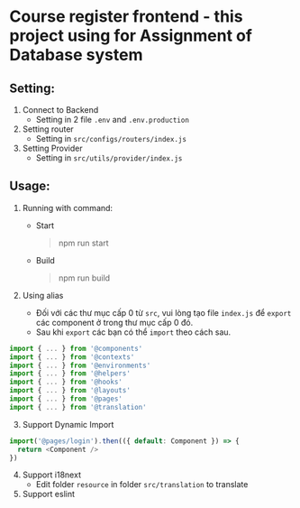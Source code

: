 # Course register frontend - this project using for Assignment of Database system

## Setting:

1. Connect to Backend
   - Setting in 2 file `.env` and `.env.production`
2. Setting router
   - Setting in `src/configs/routers/index.js`
3. Setting Provider
   - Setting in `src/utils/provider/index.js`

## Usage:

1. Running with command:

   - Start
     > npm run start
   - Build
     > npm run build

2. Using alias
   - Đối với các thư mục cấp 0 từ `src`, vui lòng tạo file `index.js` để `export` các component ở trong thư mục cấp 0 đó.
   - Sau khi `export` các bạn có thể `import` theo cách sau.

```javascript
import { ... } from '@components'
import { ... } from '@contexts'
import { ... } from '@environments'
import { ... } from '@helpers'
import { ... } from '@hooks'
import { ... } from '@layouts'
import { ... } from '@pages'
import { ... } from '@translation'
```

3. Support Dynamic Import

```javascript
import('@pages/login').then(({ default: Component }) => {
  return <Component />
})
```

4. Support i18next
   - Edit folder `resource` in folder `src/translation` to translate
5. Support eslint
